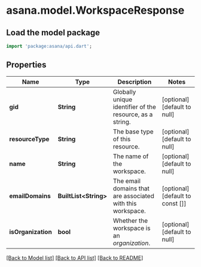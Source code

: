 # asana.model.WorkspaceResponse

## Load the model package
```dart
import 'package:asana/api.dart';
```

## Properties
Name | Type | Description | Notes
------------ | ------------- | ------------- | -------------
**gid** | **String** | Globally unique identifier of the resource, as a string. | [optional] [default to null]
**resourceType** | **String** | The base type of this resource. | [optional] [default to null]
**name** | **String** | The name of the workspace. | [optional] [default to null]
**emailDomains** | **BuiltList&lt;String&gt;** | The email domains that are associated with this workspace. | [optional] [default to const []]
**isOrganization** | **bool** | Whether the workspace is an *organization*. | [optional] [default to null]

[[Back to Model list]](../README.md#documentation-for-models) [[Back to API list]](../README.md#documentation-for-api-endpoints) [[Back to README]](../README.md)


